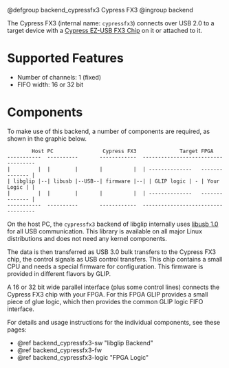 @defgroup backend_cypressfx3 Cypress FX3
@ingroup backend


The Cypress FX3 (internal name: `cypressfx3`) connects over USB 2.0 to
a target device with a [Cypress EZ-USB FX3
Chip](http://www.cypress.com/products/ez-usb-fx3-superspeed-usb-30-peripheral-controller)
on it or attached to it.

Supported Features
==================
- Number of channels: 1 (fixed)
- FIFO width: 16 or 32 bit


Components
==========

To make use of this backend, a number of components are required, as shown in the
graphic below.

            Host PC                Cypress FX3              Target FPGA
    -----------  ----------       ------------  -----------------------------------
    |         |  |        |       |          |  | --------------   -------------- |
    | libglip |--| libusb |--USB--| firmware |--| | GLIP logic | - | Your Logic | |
    |         |  |        |       |          |  | --------------   -------------- |
    -----------  ----------       ------------  -----------------------------------

On the host PC, the `cypressfx3` backend of libglip internally uses [libusb
1.0](http://libusb.info) for all USB communication. This library is available on
all major Linux distributions and does not need any kernel components.

The data is then transferred as USB 3.0 bulk transfers to the Cypress FX3 chip,
the control signals as USB control transfers. This chip contains a small CPU and
needs a special firmware for configuration. This firmware is provided in
different flavors by GLIP.

A 16 or 32 bit wide parallel interface (plus some control lines)
connects the Cypress FX3 chip with your FPGA. For this FPGA GLIP
provides a small piece of glue logic, which then provides the common
GLIP logic FIFO interface.

For details and usage instructions for the individual components, see these
pages:
- @ref backend_cypressfx3-sw "libglip Backend"
- @ref backend_cypressfx3-fw
- @ref backend_cypressfx3-logic "FPGA Logic"
